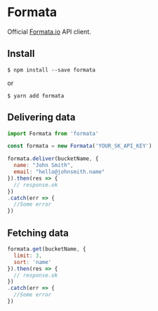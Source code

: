 # Formata
Official [Formata.io](https://formata.io) API client.

## Install
```
$ npm install --save formata
```
or
```
$ yarn add formata
```

## Delivering data
```js
import Formata from 'formata'

const formata = new Formata('YOUR_SK_API_KEY')

formata.deliver(bucketName, {
  name: "John Smith",
  email: "hello@johnsmith.name"
}).then(res => {
  // response.ok
})
.catch(err => {
  //Some error
})
```

## Fetching data
```js
formata.get(bucketName, {
  limit: 3,
  sort: 'name'
}).then(res => {
  // response.ok
})
.catch(err => {
  //Some error
})
```
